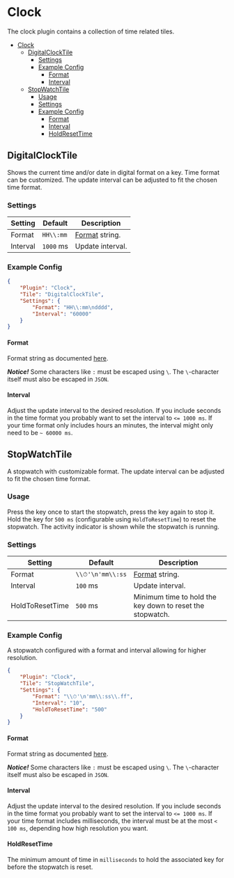 # Clock
The clock plugin contains a collection of time related tiles.


- [Clock](#clock)
  - [DigitalClockTile](#digitalclocktile)
    - [Settings](#settings)
    - [Example Config](#example-config)
      - [Format](#format)
      - [Interval](#interval)
  - [StopWatchTile](#stopwatchtile)
    - [Usage](#usage)
    - [Settings](#settings-1)
    - [Example Config](#example-config-1)
      - [Format](#format-1)
      - [Interval](#interval-1)
      - [HoldResetTime](#holdresettime)


## DigitalClockTile

Shows the current time and/or date in digital format on a key. Time format can be customized. The update interval can be adjusted to fit the chosen time format.

### Settings

| Setting  | Default   | Description                                                                                          |
| -------- | --------- | ---------------------------------------------------------------------------------------------------- |
| Format   | `HH\\:mm` | [Format](https://learn.microsoft.com/en-us/dotnet/api/system.datetime.tostring?view=net-7.0) string. |
| Interval | `1000` ms | Update interval.                                                                                     |

### Example Config

```json
{
    "Plugin": "Clock",
    "Tile": "DigitalClockTile",
    "Settings": {
        "Format": "HH\\:mm\ndddd",
        "Interval": "60000"
    }
}
```

#### Format
Format string as documented [here](https://learn.microsoft.com/en-us/dotnet/api/system.datetime.tostring?view=net-7.0).

***Notice!*** Some characters like `:` must be escaped using `\`. The `\`-character itself must also be escaped in `JSON`.

#### Interval
Adjust the update interval to the desired resolution. If you include seconds in the time format you probably want to set the interval to `<= 1000 ms`. If your time format only includes hours an minutes, the interval might only need to be `~ 60000 ms`.



## StopWatchTile

A stopwatch with customizable format. The update interval can be adjusted to fit the chosen time format.

### Usage
Press the key once to start the stopwatch, press the key again to stop it. Hold the key for `500 ms` (configurable using `HoldToResetTime`) to reset the stopwatch. The activity indicator is shown while the stopwatch is running.


### Settings

| Setting         | Default          | Description                                                                                                     |
| --------------- | ---------------- | --------------------------------------------------------------------------------------------------------------- |
| Format          | `\\⏱'\n'mm\\:ss` | [Format](https://learn.microsoft.com/en-us/dotnet/standard/base-types/standard-timespan-format-strings) string. |
| Interval        | `100` ms         | Update interval.                                                                                                |
| HoldToResetTime | `500` ms         | Minimum time to hold the key down to reset the stopwatch.                                                       |

### Example Config

A stopwatch configured with a format and interval allowing for higher resolution.

```json
{
    "Plugin": "Clock",
    "Tile": "StopWatchTile",
    "Settings": {
        "Format": "\\⏱'\n'mm\\:ss\\.ff",
        "Interval": "10",
        "HoldToResetTime": "500"
    }
}
```

#### Format
Format string as documented [here](https://learn.microsoft.com/en-us/dotnet/standard/base-types/standard-timespan-format-strings).

***Notice!*** Some characters like `:` must be escaped using `\`. The `\`-character itself must also be escaped in `JSON`.

#### Interval
Adjust the update interval to the desired resolution. If you include seconds in the time format you probably want to set the interval to `<= 1000 ms`. If your time format includes milliseconds, the interval must be at the most `< 100 ms`, depending how high resolution you want.

#### HoldResetTime
The minimum amount of time in `milliseconds` to hold the associated key for before the stopwatch is reset.
